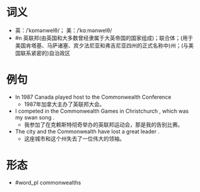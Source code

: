 # 词义
- 英：/ˈkɒmənwelθ/； 美：/ˈkɑːmənwelθ/
- #n 英联邦(由英国和大多数曾经隶属于大英帝国的国家组成)；联合体；(用于美国肯塔基、马萨诸塞、宾夕法尼亚和弗吉尼亚四州的正式名称中)州；(与美国联系紧密的)自治政区
# 例句
- In 1987 Canada played host to the Commonwealth Conference
	- 1987年加拿大主办了英联邦大会。
- I competed in the Commonwealth Games in Christchurch , which was my swan song .
	- 我参加了在克赖斯特彻奇举办的英联邦运动会，那是我的告别比赛。
- The city and the Commonwealth have lost a great leader .
	- 这座城市和这个州失去了一位伟大的领袖。
# 形态
- #word_pl commonwealths
